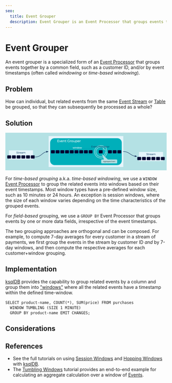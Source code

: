 ```yaml
---
seo:
  title: Event Grouper
  description: Event Grouper is an Event Processor that groups events together by a common attribute in the Event using an Aggregate function.
---
```


# Event Grouper
An event grouper is a specialized form of an [Event Processor](../event-processing/event-processor.md) that groups events together by a common field, such as a customer ID, and/or by event timestamps (often called _windowing_ or _time-based windowing_).

## Problem

How can individual, but related events from the same [Event Stream](../event-stream/event-stream.md) or [Table](../table/state-table.md) be grouped, so that they can subsequently be processed as a whole?


## Solution
![event-grouper](../img/event-grouper.png)

For _time-based grouping_ a.k.a. _time-based windowing_, we use a `WINDOW` [Event Processor](../event-processing/event-processor.md) to group the related events into windows based on their event timestamps. Most window types have a pre-defined window size, such as 10 minutes or 24 hours. An exception is session windows, where the size of each window varies depending on the time characteristics of the grouped events.

For _field-based_ grouping, we use a `GROUP BY` Event Processor that groups events by one or more data fields, irrespective of the event timestamps.

The two grouping approaches are orthogonal and can be composed. For example, to compute 7-day averages for every customer in a stream of payments, we first group the events in the stream by customer ID _and_ by 7-day windows, and then compute the respective averages for each customer+window grouping.

## Implementation
[ksqlDB](https://ksqldb.io/) provides the capability to group related events by a column and group them into ["windows"](https://docs.ksqldb.io/en/latest/concepts/time-and-windows-in-ksqldb-queries/) where all the related events have a timestamp within the defined time-window.

```
SELECT product-name, COUNT(*), SUM(price) FROM purchases
  WINDOW TUMBLING (SIZE 1 MINUTE)
  GROUP BY product-name EMIT CHANGES;
```

## Considerations


## References
* See the full tutorials on using [Session Windows](https://kafka-tutorials.confluent.io/create-session-windows/ksql.html) and [Hopping Windows](https://kafka-tutorials.confluent.io/create-hopping-windows/ksql.html) with [ksqlDB](https://ksqldb.io/).
* The [Tumbling Windows](https://kafka-tutorials.confluent.io/create-tumbling-windows/ksql.html) tutorial provides an end-to-end example for calculating an aggregate calculation over a window of [Events](../event/event.md).
